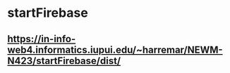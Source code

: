 # startFirebase
 
## https://in-info-web4.informatics.iupui.edu/~harremar/NEWM-N423/startFirebase/dist/
